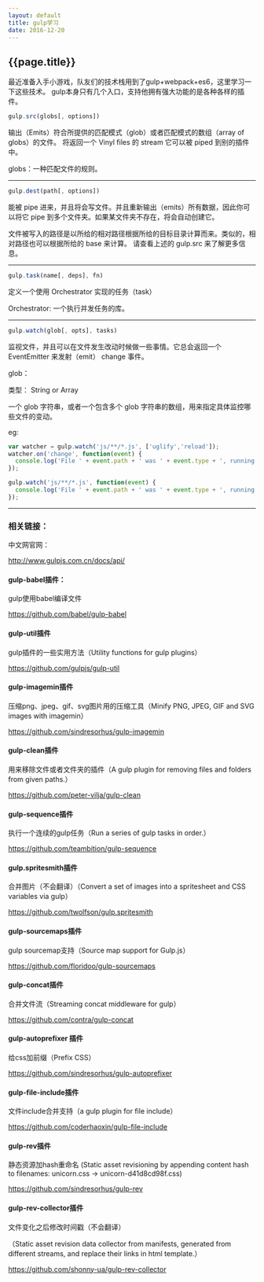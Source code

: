 ```yaml
---
layout: default
title: gulp学习
date: 2016-12-20
---
```


## {{page.title}}

最近准备入手小游戏，队友们的技术栈用到了gulp+webpack+es6，这里学习一下这些技术。
gulp本身只有几个入口，支持他拥有强大功能的是各种各样的插件。



``` javascript
gulp.src(globs[, options])
```
输出（Emits）符合所提供的匹配模式（glob）或者匹配模式的数组（array of globs）的文件。 将返回一个 Vinyl files 的 stream 它可以被 piped 到别的插件中。

globs：一种匹配文件的规则。

---------

``` javascript
gulp.dest(path[, options])
```
能被 pipe 进来，并且将会写文件。并且重新输出（emits）所有数据，因此你可以将它 pipe 到多个文件夹。如果某文件夹不存在，将会自动创建它。

文件被写入的路径是以所给的相对路径根据所给的目标目录计算而来。类似的，相对路径也可以根据所给的 base 来计算。 请查看上述的 gulp.src 来了解更多信息。

---------

``` javascript
gulp.task(name[, deps], fn)
```
定义一个使用 Orchestrator 实现的任务（task）

Orchestrator: 一个执行并发任务的库。

----------

``` javascript
gulp.watch(glob[, opts], tasks)
```
监视文件，并且可以在文件发生改动时候做一些事情。它总会返回一个 EventEmitter 来发射（emit） change 事件。

glob：

类型： String or Array

一个 glob 字符串，或者一个包含多个 glob 字符串的数组，用来指定具体监控哪些文件的变动。

eg:

``` javascript
var watcher = gulp.watch('js/**/*.js', ['uglify','reload']);
watcher.on('change', function(event) {
  console.log('File ' + event.path + ' was ' + event.type + ', running tasks...');
});

gulp.watch('js/**/*.js', function(event) {
  console.log('File ' + event.path + ' was ' + event.type + ', running tasks...');
});
```

----------



### 相关链接：

中文网官网：

http://www.gulpjs.com.cn/docs/api/

#### gulp-babel插件：

gulp使用babel编译文件

https://github.com/babel/gulp-babel


#### gulp-util插件

gulp插件的一些实用方法（Utility functions for gulp plugins）

https://github.com/gulpjs/gulp-util


#### gulp-imagemin插件

压缩png、jpeg、gif、svg图片用的压缩工具（Minify PNG, JPEG, GIF and SVG images with imagemin）

https://github.com/sindresorhus/gulp-imagemin


#### gulp-clean插件

用来移除文件或者文件夹的插件（A gulp plugin for removing files and folders from given paths.）

https://github.com/peter-vilja/gulp-clean


#### gulp-sequence插件

执行一个连续的gulp任务（Run a series of gulp tasks in order.）

https://github.com/teambition/gulp-sequence


#### gulp.spritesmith插件

合并图片（不会翻译）（Convert a set of images into a spritesheet and CSS variables via gulp）

https://github.com/twolfson/gulp.spritesmith


#### gulp-sourcemaps插件

gulp sourcemap支持（Source map support for Gulp.js）

https://github.com/floridoo/gulp-sourcemaps


#### gulp-concat插件

合并文件流（Streaming concat middleware for gulp）

https://github.com/contra/gulp-concat


#### gulp-autoprefixer 插件

给css加前缀（Prefix CSS）

https://github.com/sindresorhus/gulp-autoprefixer


#### gulp-file-include插件

文件include合并支持（a gulp plugin for file include）

https://github.com/coderhaoxin/gulp-file-include


#### gulp-rev插件

静态资源加hash重命名
(Static asset revisioning by appending content hash to filenames: unicorn.css → unicorn-d41d8cd98f.css)

https://github.com/sindresorhus/gulp-rev


#### gulp-rev-collector插件

文件变化之后修改时间戳（不会翻译）

（Static asset revision data collector from manifests, generated from different streams, and replace their links in html template.）

https://github.com/shonny-ua/gulp-rev-collector


















